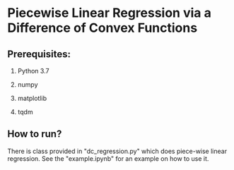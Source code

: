 # Piecewise Linear Regression via a Difference of Convex Functions

## Prerequisites:
1. Python 3.7

2. numpy

3. matplotlib

3. tqdm


## How to run?

There is class provided in "dc_regression.py" which does piece-wise linear regression. See the "example.ipynb" for an example on how to use it.


